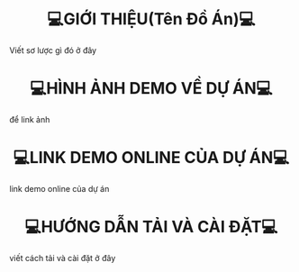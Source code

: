 <h1 align="center">💻GIỚI THIỆU(Tên Đồ Án)💻</h1>
Viết sơ lược gì đó ở đây
<h1 align="center">💻HÌNH ẢNH DEMO VỀ DỰ ÁN💻</h1>
để link ảnh
<h1 align="center">💻LINK DEMO ONLINE CỦA DỰ ÁN💻</h1>
link demo online của dự án
<h1 align="center">💻HƯỚNG DẪN TẢI VÀ CÀI ĐẶT💻</h1>
viết cách tải và cài đặt ở đây
